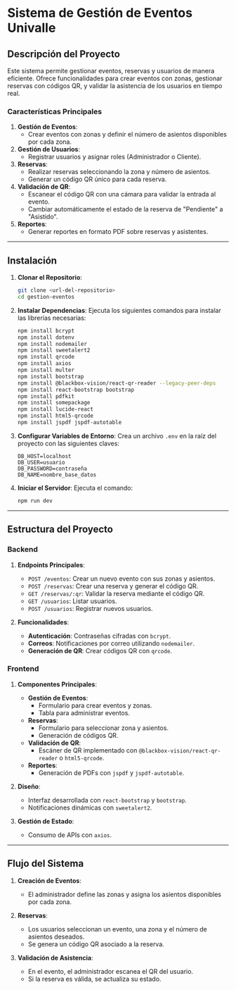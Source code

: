 # Sistema de Gestión de Eventos Univalle

## **Descripción del Proyecto**

Este sistema permite gestionar eventos, reservas y usuarios de manera eficiente. Ofrece funcionalidades para crear eventos con zonas, gestionar reservas con códigos QR, y validar la asistencia de los usuarios en tiempo real.

### **Características Principales**
1. **Gestión de Eventos**:
   - Crear eventos con zonas y definir el número de asientos disponibles por cada zona.
2. **Gestión de Usuarios**:
   - Registrar usuarios y asignar roles (Administrador o Cliente).
3. **Reservas**:
   - Realizar reservas seleccionando la zona y número de asientos.
   - Generar un código QR único para cada reserva.
4. **Validación de QR**:
   - Escanear el código QR con una cámara para validar la entrada al evento.
   - Cambiar automáticamente el estado de la reserva de "Pendiente" a "Asistido".
5. **Reportes**:
   - Generar reportes en formato PDF sobre reservas y asistentes.

---

## **Instalación**

1. **Clonar el Repositorio**:
   ```bash
   git clone <url-del-repositorio>
   cd gestion-eventos
   ```

2. **Instalar Dependencias**:
   Ejecuta los siguientes comandos para instalar las librerías necesarias:
   ```bash
   npm install bcrypt
   npm install dotenv
   npm install nodemailer
   npm install sweetalert2
   npm install qrcode
   npm install axios
   npm install multer
   npm install bootstrap
   npm install @blackbox-vision/react-qr-reader --legacy-peer-deps
   npm install react-bootstrap bootstrap
   npm install pdfkit
   npm install somepackage
   npm install lucide-react
   npm install html5-qrcode
   npm install jspdf jspdf-autotable
   ```

3. **Configurar Variables de Entorno**:
   Crea un archivo `.env` en la raíz del proyecto con las siguientes claves:
   ```env
   DB_HOST=localhost
   DB_USER=usuario
   DB_PASSWORD=contraseña
   DB_NAME=nombre_base_datos
   ```

4. **Iniciar el Servidor**:
   Ejecuta el comando:
   ```bash
   npm run dev
   ```

---

## **Estructura del Proyecto**

### **Backend**
1. **Endpoints Principales**:
   - `POST /eventos`: Crear un nuevo evento con sus zonas y asientos.
   - `POST /reservas`: Crear una reserva y generar el código QR.
   - `GET /reservas/:qr`: Validar la reserva mediante el código QR.
   - `GET /usuarios`: Listar usuarios.
   - `POST /usuarios`: Registrar nuevos usuarios.

2. **Funcionalidades**:
   - **Autenticación**: Contraseñas cifradas con `bcrypt`.
   - **Correos**: Notificaciones por correo utilizando `nodemailer`.
   - **Generación de QR**: Crear códigos QR con `qrcode`.

### **Frontend**
1. **Componentes Principales**:
   - **Gestión de Eventos**:
     - Formulario para crear eventos y zonas.
     - Tabla para administrar eventos.
   - **Reservas**:
     - Formulario para seleccionar zona y asientos.
     - Generación de códigos QR.
   - **Validación de QR**:
     - Escáner de QR implementado con `@blackbox-vision/react-qr-reader` o `html5-qrcode`.
   - **Reportes**:
     - Generación de PDFs con `jspdf` y `jspdf-autotable`.

2. **Diseño**:
   - Interfaz desarrollada con `react-bootstrap` y `bootstrap`.
   - Notificaciones dinámicas con `sweetalert2`.

3. **Gestión de Estado**:
   - Consumo de APIs con `axios`.

---

## **Flujo del Sistema**

1. **Creación de Eventos**:
   - El administrador define las zonas y asigna los asientos disponibles por cada zona.

2. **Reservas**:
   - Los usuarios seleccionan un evento, una zona y el número de asientos deseados.
   - Se genera un código QR asociado a la reserva.

3. **Validación de Asistencia**:
   - En el evento, el administrador escanea el QR del usuario.
   - Si la reserva es válida, se actualiza su estado.
